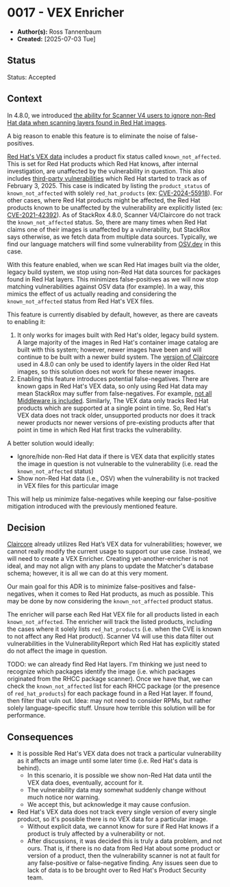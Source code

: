 # 0017 - VEX Enricher

- **Author(s):** Ross Tannenbaum
- **Created:** [2025-07-03 Tue]

## Status

Status: Accepted

## Context

In 4.8.0, we introduced [the ability for Scanner V4 users to ignore non-Red Hat data when scanning layers found in Red Hat images](https://github.com/stackrox/stackrox/pull/14219).

A big reason to enable this feature is to eliminate the noise of false-positives.

[Red Hat's VEX data](https://redhatproductsecurity.github.io/security-data-guidelines/csaf-vex/) includes a product fix status called `known_not_affected`.
This is set for Red Hat products which Red Hat knows, after internal investigation, are unaffected by the vulnerability in question.
This also includes [third-party vulnerabilities](https://access.redhat.com/articles/5554431) which Red Hat started to track as of February 3, 2025.
This case is indicated by listing the `product_status` of `known_not_affected` with solely `red_hat_products` (ex: [CVE-2024-55918](https://security.access.redhat.com/data/csaf/v2/vex/2024/cve-2024-55918.json)).
For other cases, where Red Hat products might be affected, the Red Hat products known to be unaffected by the vulnerability
are explicitly listed (ex: [CVE-2021-42392](https://security.access.redhat.com/data/csaf/v2/vex/2021/cve-2021-42392.json)).
As of StackRox 4.8.0, Scanner V4/Claircore do not track the `known_not_affected` status. So, there are many times
when Red Hat claims one of their images is unaffected by a vulnerability, but StackRox says otherwise, as we
fetch data from multiple data sources. Typically, we find our language matchers will find some vulnerability from [OSV.dev](https://osv.dev/list) in this case.

With this feature enabled, when we scan Red Hat images built via the older, legacy build system, we stop using non-Red Hat data sources for packages found in Red Hat layers.
This minimizes false-positives as we will now stop matching vulnerabilities against OSV data (for example). In a way, this mimics the 
effect of us actually reading and considering the `known_not_affected` status from Red Hat's VEX files.

This feature is currently disabled by default, however, as there are caveats to enabling it:

1. It only works for images built with Red Hat's older, legacy build system. A large majority of the images in Red Hat's container image catalog
   are built with this system; however, newer images have been and will continue to be built with a newer build system. The [version of Claircore](https://github.com/quay/claircore/tree/v1.5.38) used in 4.8.0
   can only be used to identify layers in the older Red Hat images, so this solution does not work for these newer images.
2. Enabling this feature introduces potential false-negatives. There are known gaps in Red Hat's VEX data,
   so only using Red Hat data may mean StackRox may suffer from false-negatives. For example, [not all Middleware is included](https://access.redhat.com/security/middleware_security_scanning_problem).
   Similarly, The VEX data only tracks Red Hat products which are supported at a single point in time.
   So, Red Hat's VEX data does not track older, unsupported products nor does it track newer products nor newer
   versions of pre-existing products after that point in time in which Red Hat first tracks the vulnerability.

A better solution would ideally:

* Ignore/hide non-Red Hat data if there is VEX data that explicitly states the image in question is not vulnerable to the vulnerability (i.e. read the `known_not_affected` status)
* Show non-Red Hat data (i.e., OSV) when the vulnerability is not tracked in VEX files for this particular image

This will help us minimize false-negatives while keeping our false-positive mitigation introduced with the previously mentioned feature.

## Decision

[Claircore](https://github.com/quay/claircore/blob/v1.5.38/rhel/vex/updater.go) already utilizes Red Hat’s VEX data for vulnerabilities; however, we cannot really modify the 
current usage to support our use case. Instead, we will need to create a VEX Enricher. Creating yet-another-enricher is not ideal, 
and may not align with any plans to update the Matcher's database schema; however, it is all we can do at this very moment.

Our main goal for this ADR is to minimize false-positives and false-negatives, when it comes to Red Hat products, as much as possible.
This may be done by now considering the `known_not_affected` product status.

The enricher will parse each Red Hat VEX file for all products listed in each `known_not_affected`.
The enricher will track the listed products, including the cases where it solely lists `red_hat_products` (i.e. when the CVE is known to not affect any Red Hat product).
Scanner V4 will use this data filter out vulnerabilities in the VulnerabilityReport which Red Hat has explicitly stated do not affect the image in question.

TODO: we can already find Red Hat layers. I'm thinking we just need to recognize which packages identify the image (i.e. which packages originated from the RHCC package scanner).
Once we have that, we can check the `known_not_affected` list for each RHCC package (or the presence of `red_hat_products`) for each package found in a Red Hat layer.
If found, then filter that vuln out. Idea: may not need to consider RPMs, but rather solely language-specific stuff. Unsure how terrible this solution will be for performance.

## Consequences

* It is possible Red Hat's VEX data does not track a particular vulnerability as it affects an image until some later time (i.e. Red Hat's data is behind).
  * In this scenario, it is possible we show non-Red Hat data until the VEX data does, eventually, account for it.
  * The vulnerability data may somewhat suddenly change without much notice nor warning.
  * We accept this, but acknowledge it may cause confusion.
* Red Hat's VEX data does not track every single version of every single product, so it's possible there is no VEX data for a particular image.
  * Without explicit data, we cannot know for sure if Red Hat knows if a product is truly affected by a vulnerability or not.
  * After discussions, it was decided this is truly a data problem, and not ours. That is, if there is no data from Red Hat 
    about some product or version of a product, then the vulnerability scanner is not at fault for any false-positive or false-negative finding.
    Any issues seen due to lack of data is to be brought over to Red Hat's Product Security team.
